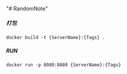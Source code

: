 "# RandomNote" 

##### 打包

```
docker build -t {ServerName}:{Tags} .
```

##### RUN

```
docker run -p 8080:8080 {ServerName}:{Tags}
```

